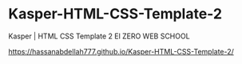 # Kasper-HTML-CSS-Template-2
Kasper | HTML CSS Template 2 El ZERO WEB SCHOOL

https://hassanabdellah777.github.io/Kasper-HTML-CSS-Template-2/
